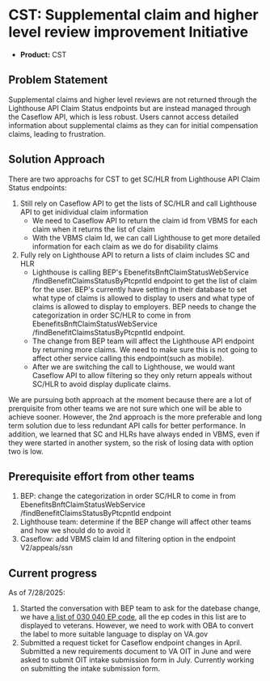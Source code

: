 # CST: Supplemental claim and higher level review improvement Initiative

- **Product:** CST

## Problem Statement

Supplemental claims and higher level reviews are not returned through the Lighthouse API Claim Status endpoints but are instead managed through the Caseflow API, which is less robust.
Users cannot access detailed information about supplemental claims as they can for initial compensation claims, leading to frustration.

## Solution Approach

There are two approachs for CST to get SC/HLR from Lighthouse API Claim Status endpoints:

1. Still rely on Caseflow API to get the lists of SC/HLR and call Lighthouse API to get inidividual claim information
   - We need to Caseflow API to return the claim id from VBMS for each claim when it returns the list of claim
   - With the VBMS claim Id, we can call Lighthouse to get more detailed information for each claim as we do for disability claims
2. Fully rely on Lighthouse API to return a lists of claim includes SC and HLR
   - Lighthouse is calling BEP's EbenefitsBnftClaimStatusWebService /findBenefitClaimsStatusByPtcpntId endpoint to get the list of claim for the user. BEP's currently have setting in their database to set what type of claims is allowed to display to users and what type of claims is allowed to display to employers. BEP needs to change the categorization in order SC/HLR to come in from EbenefitsBnftClaimStatusWebService /findBenefitClaimsStatusByPtcpntId endpoint.
   - The change from BEP team will affect the Lighthouse API endpoint by returning more claims. We need to make sure this is not going to affect other service calling this endpoint(such as mobile).
   - After we are switching the call to Lighthouse, we would want Caseflow API to allow filtering so they only return appeals without SC/HLR to avoid display duplicate claims.

We are pursuing both approach at the moment because there are a lot of prerquisite from other teams we are not sure which one will be able to achieve sooner. However, the 2nd approach is the more preferable and long term solution due to less redundant API calls for better performance. In addition, we learned that SC and HLRs have always ended in VBMS, even if they were started in another system, so the risk of losing data with option two is low.

## Prerequisite effort from other teams

1. BEP: change the categorization in order SC/HLR to come in from EbenefitsBnftClaimStatusWebService /findBenefitClaimsStatusByPtcpntId endpoint
2. Lighthouse team: determine if the BEP change will affect other teams and how we should do to avoid it
3. Caseflow: add VBMS claim Id and filtering option in the endpoint V2/appeals/ssn

## Current progress

As of 7/28/2025:

1. Started the conversation with BEP team to ask for the datebase change, we have [a list of 030 040 EP code](https://developer.va.gov/explore/api/benefits-claims/docs?version=current), all the ep codes in this list are to displayed to veterans. However, we need to work with OBA to convert the label to more suitable language to display on VA.gov
2. Submitted a request ticket for Caseflow endpoint changes in April. Submitted a new requirements document to VA OIT in June and were asked to submit OIT intake submission form in July. Currently working on submitting the intake submission form.
